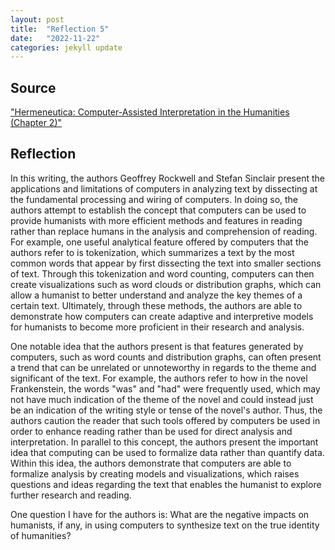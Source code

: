 ```yaml
---
layout: post
title:  "Reflection 5"
date:   "2022-11-22" 
categories: jekyll update
---
```


## Source
["Hermeneutica: Computer-Assisted Interpretation in the Humanities (Chapter 2)"](file:///Users/rohanvalia/Downloads/The_Measured_Words_How_Computers_Analyze_Text-1%20(1).pdf)  

## Reflection

In this writing, the authors Geoffrey Rockwell and Stefan Sinclair present the applications and limitations of computers in analyzing text by dissecting at the fundamental processing and wiring of computers. In doing so, the authors attempt to establish the concept that computers can be used to provide humanists with more efficient methods and features in reading rather than replace humans in the analysis and comprehension of reading. For example, one useful analytical feature offered by computers that the authors refer to is tokenization, which summarizes a text by the most common words that appear by first dissecting the text into smaller sections of text. Through this tokenization and word counting, computers can then create visualizations such as word clouds or distribution graphs, which can allow a humanist to better understand and analyze the key themes of a certain text. Ultimately, through these methods, the authors are able to demonstrate how computers can create adaptive and interpretive models for humanists to become more proficient in their research and analysis. 

One notable idea that the authors present is that features generated by computers, such as word counts and distribution graphs, can often present a trend that can be unrelated or unnoteworthy in regards to the theme and significant of the text. For example, the authors refer to how in the novel Frankenstein, the words "was" and "had" were frequently used, which may not have much indication of the theme of the novel and could instead just be an indication of the writing style or tense of the novel's author. Thus, the authors caution the reader that such tools offered by computers be used in order to enhance reading rather than be used for direct analysis and interpretation. In parallel to this concept, the authors present the important idea that computing can be used to formalize data rather than quantify data. Within this idea, the authors demonstrate that computers are able to formalize analysis by creating models and visualizations, which raises questions and ideas regarding the text that enables the humanist to explore further research and reading.

One question I have for the authors is: What are the negative impacts on humanists, if any, in using computers to synthesize text on the true identity of humanities?


